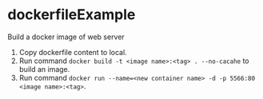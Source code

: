 # dockerfileExample
Build a docker image of web server

1. Copy dockerfile content to local.
2. Run command ``` docker build -t <image name>:<tag> . --no-cacahe ``` to build an image.
3. Run command ``` docker run --name=<new container name> -d -p 5566:80 <image name>:<tag> ```.
